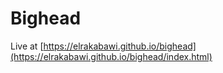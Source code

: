 # Bighead
Live at [https://elrakabawi.github.io/bighead](https://elrakabawi.github.io/bighead/index.html)
